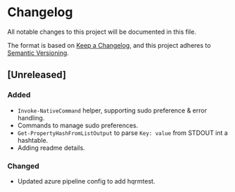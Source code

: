 # Changelog

All notable changes to this project will be documented in this file.

The format is based on [Keep a Changelog](https://keepachangelog.com/en/1.0.0/),
and this project adheres to [Semantic Versioning](https://semver.org/spec/v2.0.0.html).

## [Unreleased]

### Added
- `Invoke-NativeCommand` helper, supporting sudo preference & error handling.
- Commands to manage sudo preferences.
- `Get-PropertyHashFromListOutput` to parse `Key: value` from STDOUT int a hashtable.
- Adding readme details.

### Changed
- Updated azure pipeline config to add hqrmtest.
